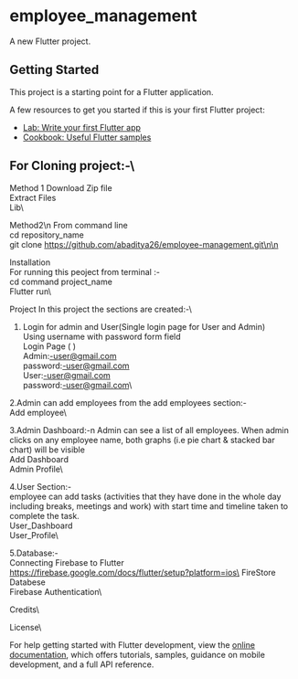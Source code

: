 # employee_management

A new Flutter project.

## Getting Started

This project is a starting point for a Flutter application.

A few resources to get you started if this is your first Flutter project:

- [Lab: Write your first Flutter app](https://docs.flutter.dev/get-started/codelab)
- [Cookbook: Useful Flutter samples](https://docs.flutter.dev/cookbook)


## For Cloning project:-\
Method 1
  Download Zip file\
  Extract Files\
  Lib\\

Method2\n
  From command line\
  cd repository_name\
  git clone https://github.com/abaditya26/employee-management.git\n\n


Installation\
  For running this peoject from terminal :-\
    cd command project_name\
    Flutter run\\




Project
  In this project the sections are created:-\
  1. Login for admin and User(Single login page for User and Admin)\
     Using username with password form field\
     Login Page ( )\
     Admin:-user@gmail.com\
     password:-user@gmail.com\
     User:-user@gmail.com\
     password:-user@gmail.com\\
     
     


   2.Admin can add employees from the add employees section:-\
     Add employee\\

 
 
   3.Admin Dashboard:-n
    Admin can see a list of all employees. When admin clicks on any employee
    name, both graphs (i.e pie chart & stacked bar chart) will be visible\
    Add Dashboard\
    Admin Profile\\




   4.User Section:-\
    employee can add tasks (activities that they have done in the whole day including
    breaks, meetings and work) with start time and timeline taken to complete the task.\
    User_Dashboard\
    User_Profile\\

   5.Database:-\
     Connecting Firebase to Flutter\
     https://firebase.google.com/docs/flutter/setup?platform=ios\
     FireStore Databese\
     Firebase Authentication\\

Credits\\

License\\






For help getting started with Flutter development, view the
[online documentation](https://docs.flutter.dev/), which offers tutorials, samples, guidance on
mobile development, and a full API reference.
